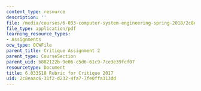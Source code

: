 ```yaml
---
content_type: resource
description: ''
file: /media/courses/6-033-computer-system-engineering-spring-2018/2c8eaac631f2d2324fa77fe0ffa313dd_MIT6_033S18_Crit2Rubric.pdf
file_type: application/pdf
learning_resource_types:
- Assignments
ocw_type: OCWFile
parent_title: Critique Assignment 2
parent_type: CourseSection
parent_uid: b882122b-9e06-c5d6-61c9-7ce3e39fcf07
resourcetype: Document
title: 6.033S18 Rubric for Critique 2017
uid: 2c8eaac6-31f2-d232-4fa7-7fe0ffa313dd
---
```

